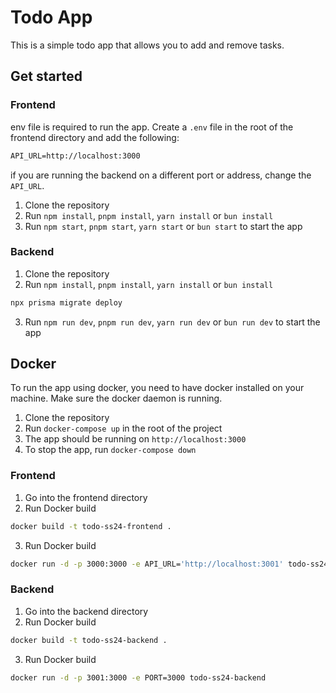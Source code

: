# Todo App

This is a simple todo app that allows you to add and remove tasks.

## Get started


### Frontend

env file is required to run the app. Create a `.env` file in the root of the frontend directory and add the following:

```txt
API_URL=http://localhost:3000
```
if you are running the backend on a different port or address, change the `API_URL`.



1. Clone the repository
2. Run `npm install`, `pnpm install`, `yarn install` or `bun install` 
3. Run `npm start`, `pnpm start`, `yarn start` or `bun start` to start the app


### Backend

1. Clone the repository
2. Run `npm install`, `pnpm install`, `yarn install` or `bun install`

```bash
npx prisma migrate deploy
```

3. Run `npm run dev`, `pnpm run dev`, `yarn run dev` or `bun run dev` to start the app


## Docker

To run the app using docker, you need to have docker installed on your machine.
Make sure the docker daemon is running.

1. Clone the repository
2. Run `docker-compose up` in the root of the project
3. The app should be running on `http://localhost:3000`
4. To stop the app, run `docker-compose down`

### Frontend

1. Go into the frontend directory
2. Run Docker build
```bash
docker build -t todo-ss24-frontend .
```
3. Run Docker build
```bash
docker run -d -p 3000:3000 -e API_URL='http://localhost:3001' todo-ss24-frontend
```

### Backend

1. Go into the backend directory
2. Run Docker build
```bash
docker build -t todo-ss24-backend .
```
3. Run Docker build
```bash
docker run -d -p 3001:3000 -e PORT=3000 todo-ss24-backend
```